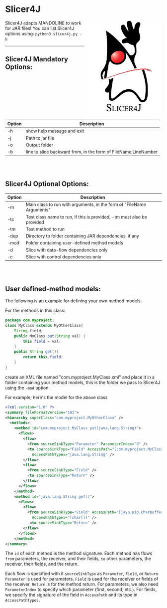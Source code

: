 # Slicer4J


<img align="right" src="img/slicer4j_logo.png" alt="drawing" width="250"/>


Slicer4J adapts MANDOLINE to work for JAR files! 
You can list Slicer4J options using:  `python3 slicer4j.py -h`

---

## Slicer4J Mandatory Options: 


<table class="tg">
<thead>
  <tr>
    <th class="tg-73oq">Option<br></th>
    <th class="tg-73oq">Description</th>
  </tr>
</thead>
<tbody>
  <tr>
    <td class="tg-73oq">-h</td>
    <td class="tg-73oq">show help message and exit</td>
  </tr>
  <tr>
    <td class="tg-73oq">-j</td>
    <td class="tg-73oq">Path to jar file</td>
  </tr>
  <tr>
    <td class="tg-73oq">-o</td>
    <td class="tg-73oq">Output folder</td>
  </tr>
  <tr>
    <td class="tg-73oq">-b</td>
    <td class="tg-73oq">line to slice backward from, in the form of FileName:LineNumber </td>
  </tr>
</tbody>
</table>

<br>
<br>

## Slicer4J Optional Options: 



<table class="tg">
<thead>
  <tr>
    <th class="tg-73oq">Option<br></th>
    <th class="tg-73oq">Description</th>
  </tr>
</thead>
<tbody>
  <tr>
    <td class="tg-73oq">-m</td>
    <td class="tg-73oq">Main class to run with arguments, in the form of "FileName Arguments"</td>
  </tr>
  <tr>
    <td class="tg-73oq">-tc</td>
    <td class="tg-73oq">Test class name to run, if this is provided, -tm must also be provided</td>
  </tr>
  <tr>
    <td class="tg-73oq">-tm</td>
    <td class="tg-73oq">Test method to run</td>
  </tr>
  <tr>
    <td class="tg-73oq">-dep</td>
    <td class="tg-73oq">Directory to folder containing JAR dependencies, if any</td>
  </tr>
  <tr>
    <td class="tg-0lax">-mod</td>
    <td class="tg-0lax">Folder containing user-defined method models</td>
  </tr>
  <tr>
    <td class="tg-0lax">-d</td>
    <td class="tg-0lax">Slice with data-flow dependencies only</td>
  </tr>
  <tr>
    <td class="tg-0lax">-c</td>
    <td class="tg-0lax">Slice with control dependencies only</td>
  </tr>
</tbody>
</table>

<br>
<br>

## User defined-method models: 

The following is an example for defining your own  method models. 

For the methods in this class:
```Java
package com.myproject;
class MyClass extends MyOtherClass{
    String field;
    public MyClass put(String val) {
        this.field = val;
    }
    public String get(){
        return this.field;
    }
}
```

create an XML file named "com.myproject.MyClass.xml" and place it in a folder containing your method models, this is the folder we pass to Slicer4J using the `-mod` option

For example, here's the model for the above class
```xml
<?xml version="1.0" ?>
<summary fileFormatVersion="101">
<hierarchy superClass="com.myproject.MyOtherClass" />
  <methods>
    <method id="com.myproject.MyClass put(java.lang.String)">
      <flows>
        <flow>
          <from sourceSinkType="Parameter" ParameterIndex="0" />
          <to sourceSinkType="Field" AccessPath="[com.myproject.MyClass: java.lang.String field]"
          	AccessPathTypes="java.lang.String" />
        </flow>
        <flow>
          <from sourceSinkType="Field" />
          <to sourceSinkType="Return" />
        </flow>
      </flows>
    </method>
    <method id="java.lang.String get()">
      <flows>
        <flow>
          <from sourceSinkType="Field" AccessPath="[java.nio.CharBuffer: char[] buffer]"
          	AccessPathTypes="[char[]]" />
           <to sourceSinkType="Return" />
        </flow>
      </flows>
    </method>
</summary>
```

The `id` of each method is the method signature. Each method has flows `from` parameters, the receiver, and their fields, `to` other parameters, the receiver, their fields, and the return.


Each flow is specified with it `sourceSinkType` as `Parameter`, `Field`, or `Return`.
`Parameter` is used for parameters. `Field` is used for the receiver or fields of the receiver. `Return` is for the method return.
For parameters, we also need `ParameterIndex` to specify which parameter (first, second, etc.).
For fields, we specify the signature of the field in `AccessPath` and its type in `AccessPathTypes`.



